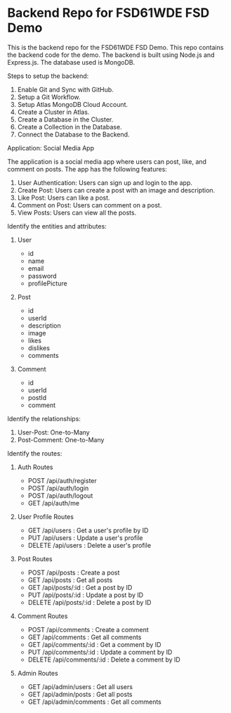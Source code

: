 # Backend Repo for FSD61WDE FSD Demo

This is the backend repo for the FSD61WDE FSD Demo. This repo contains the backend code for the demo. The backend is built using Node.js and Express.js. The database used is MongoDB.

Steps to setup the backend:

1. Enable Git and Sync with GitHub.
2. Setup a Git Workflow.
3. Setup Atlas MongoDB Cloud Account.
4. Create a Cluster in Atlas.
5. Create a Database in the Cluster.
6. Create a Collection in the Database.
7. Connect the Database to the Backend.

Application: Social Media App

The application is a social media app where users can post, like, and comment on posts. The app has the following features:

1. User Authentication: Users can sign up and login to the app.
2. Create Post: Users can create a post with an image and description.
3. Like Post: Users can like a post.
4. Comment on Post: Users can comment on a post.
5. View Posts: Users can view all the posts.

Identify the entities and attributes:

1. User

   - id
   - name
   - email
   - password
   - profilePicture

2. Post

   - id
   - userId
   - description
   - image
   - likes
   - dislikes
   - comments

3. Comment
   - id
   - userId
   - postId
   - comment

Identify the relationships:

1. User-Post: One-to-Many
2. Post-Comment: One-to-Many

Identify the routes:

1. Auth Routes

   - POST /api/auth/register
   - POST /api/auth/login
   - POST /api/auth/logout
   - GET /api/auth/me

2. User Profile Routes

   - GET /api/users : Get a user's profile by ID
   - PUT /api/users : Update a user's profile
   - DELETE /api/users : Delete a user's profile

3. Post Routes

   - POST /api/posts : Create a post
   - GET /api/posts : Get all posts
   - GET /api/posts/:id : Get a post by ID
   - PUT /api/posts/:id : Update a post by ID
   - DELETE /api/posts/:id : Delete a post by ID

4. Comment Routes

   - POST /api/comments : Create a comment
   - GET /api/comments : Get all comments
   - GET /api/comments/:id : Get a comment by ID
   - PUT /api/comments/:id : Update a comment by ID
   - DELETE /api/comments/:id : Delete a comment by ID

5. Admin Routes

   - GET /api/admin/users : Get all users
   - GET /api/admin/posts : Get all posts
   - GET /api/admin/comments : Get all comments
